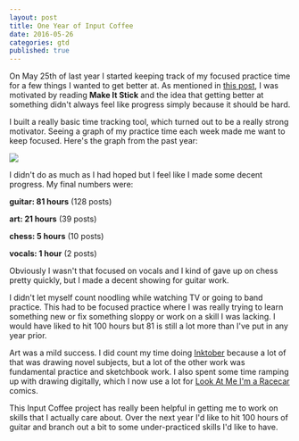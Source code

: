 ```yaml
---
layout: post
title: One Year of Input Coffee
date: 2016-05-26
categories: gtd
published: true
---
```


On May 25th of last year I started keeping track of my focused practice time for a few things I wanted to get better at. As mentioned in [this post](../blog/input-coffee-v2), I was motivated by reading **Make It Stick** and the idea that getting better at something didn't always feel like progress simply because it should be hard.

I built a really basic time tracking tool, which turned out to be a really strong motivator. Seeing a graph of my practice time each week made me want to keep focused.  Here's the graph from the past year:

<img src="../blog_media/input_coffee_graph1.png">

I didn't do as much as I had hoped but I feel like I made some decent progress.  My final numbers were:

**guitar: 81 hours** (128 posts)

**art: 21 hours** (39 posts)

**chess: 5 hours** (10 posts)

**vocals: 1 hour** (2 posts)

Obviously I wasn't that focused on vocals and I kind of gave up on chess pretty quickly, but I made a decent showing for guitar work.

I didn't let myself count noodling while watching TV or going to band practice. This had to be focused practice where I was really trying to learn something new or fix something sloppy or work on a skill I was lacking. I would have liked to hit 100 hours but 81 is still a lot more than I've put in any year prior.

Art was a mild success. I did count my time doing [Inktober](../blog/inktober-2015) because a lot of that was drawing novel subjects, but a lot of the other work was fundamental practice and sketchbook work. I also spent some time ramping up with drawing digitally, which I now use a lot for [Look At Me I'm a Racecar](http://lookatmeimaracecar.tumblr.com) comics.

This Input Coffee project has really been helpful in getting me to work on skills that I actually care about. Over the next year I'd like to hit 100 hours of guitar and branch out a bit to some under-practiced skills I'd like to have.
